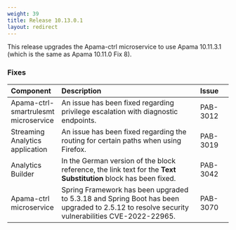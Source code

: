 ```yaml
---
weight: 39
title: Release 10.13.0.1
layout: redirect
---
```


This release upgrades the Apama-ctrl microservice to use Apama 10.11.3.1 (which is the same as Apama 10.11.0 Fix 8).

### Fixes

<table>
<colgroup>
    <col style="width: 15%;">
    <col style="width: 70%;">
    <col style="width: 15%;">
</colgroup>
<thead>
<tr>
<th style="text-align:left">Component</th>
<th style="text-align:left">Description</th>
<th style="text-align:left">Issue</th>
</tr>
</thead>
<tbody>

<tr>
<td style="text-align:left">Apama-ctrl-smartrulesmt microservice</td>
<td style="text-align:left">An issue has been fixed regarding privilege escalation with diagnostic endpoints.</td>
<td style="text-align:left">PAB-3012</td>
</tr>
<tr>
<td style="text-align:left">Streaming Analytics application</td>
<td style="text-align:left">An issue has been fixed regarding the routing for certain paths when using Firefox.</td>
<td style="text-align:left">PAB-3019</td>
</tr>
<tr>
<td style="text-align:left">Analytics Builder</td>
<td style="text-align:left">In the German version of the block reference, the link text for the <b>Text Substitution</b> block has been fixed.</td>
<td style="text-align:left">PAB-3042</td>
</tr>
<tr>
<td style="text-align:left">Apama-ctrl microservice</td>
<td style="text-align:left">Spring Framework has been upgraded to 5.3.18 and Spring Boot has been upgraded to 2.5.12 to resolve security vulnerabilities CVE-2022-22965.</td>
<td style="text-align:left">PAB-3070</td>
</tr>

</tbody>
</table>
